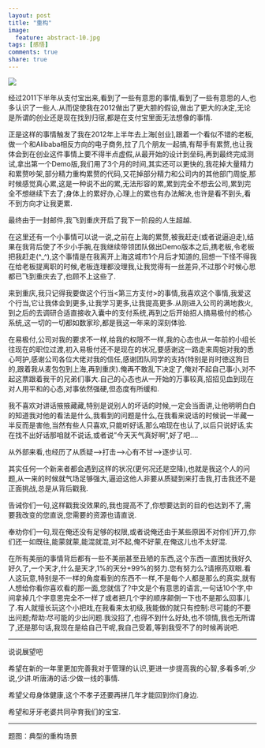 ```yaml
---
layout: post
title: "重构"
image:
  feature: abstract-10.jpg
tags: [感悟]
comments: true
share: true
---
```


![](http://pic.yupoo.com/peigen123_v/EoncTeb0/CcZxJ.jpg)


经过2011下半年从支付宝出来,看到了一些有意思的事情,看到了一些有意思的人,也多认识了一些人.从而促使我在2012做出了更大胆的假设,做出了更大的决定,无论是所谓的创业还是现在找到归宿,都是在支付宝里面无法想像的事情.

正是这样的事情触发了我在2012年上半年去上海[创业],跟着一个看似不错的老板,做一个和Alibaba相反方向的电子商务,拉了几个朋友一起搞,有帮手有累赘,也让我体会到在创业这件事情上要不得半点虚假,从最开始的设计到垒码,再到最终完成测试,拿出第一个Demo版,我们用了3个月的时间,其实还可以更快的,我花掉大量精力和累赘吵架,部分精力重构累赘的代码,又花掉部分精力和公司内的其他部门周旋,那时候感觉真心累,这是一种说不出的累,无法形容的累,累到完全不想去公司,累到完全不想继续下去了;身体上的累好办,心理上的累也有办法解决,也许是看不到头,看不到方向才让我更累.

最终由于一封邮件,我飞到重庆开启了我下一阶段的人生超越.

在这里还有一个小事情可以说一说,之前在上海的累赘,被我赶走(或者说逼迫走),结果在我背后使了不少小手腕,在我继续带领团队做出Demo版本之后,携老板,令老板把我赶走(^_^),这个事情是在我离开上海这城市1个月后才知道的,回想一下怪不得我在给老板提离职的时候,老板连理都没理我,让我觉得有一丝差异,不过那个时候心思都已飞到重庆去了,也顾不上这些了.

来到重庆,我只记得我要做这个行当<第三方支付>的事情,我喜欢这个事情,我爱这个行当,它让我体会到更多,让我学习更多,让我提高更多.从刚进入公司的满地救火,到之后的去调研合适直接收入囊中的支付系统,再到之后开始招人搞易极付的核心系统,这一切的一切都如数家珍,都是我这一年来的深刻体验.

在易极付,公司对我的要求不一样,给我的权限不一样,我的心态也从一年前的小组长往现在的职位过渡,初入易极付还不是现在的状况,要感谢这一路走来周姐对我的悉心呵护,感谢公司各位大佬对我的信任,感谢团队同学的支持(特别是肖时徳这狗日的,跟着我从麦包包到上海,再到重庆).俺再不敢乱下决定了,俺对不起自己事小,对不起这票跟着我干的兄弟们事大.自己的心态也从一开始的万事较真,招招见血到现在对人用平和的心态,对事依然强硬,但态度有所缓和.

我不喜欢对讲话掖掖藏藏,特别是说别人的坏话的时候,一定会当面讲,让他明明白白的知道我对他的看法是什么,我看到的问题是什么,在我看来说话的时候说一半藏一半反而是害他,当然有些人只喜欢,只能听好话,那么咱现在也认了,以后只说好话,实在找不出好话那咱就不说话,或者说”今天天气真好啊”,好了吧….

从外部来看,也经历了从质疑–>打击–>心有不甘–>逐步认可.

其实任何一个新来者都会遇到这样的状况(更何况还是空降),也就是我这个人的问题,从一来的时候就气场足够强大,逼迫这他人非要从质疑到来打击我,打击我还不是正面挑战,总是从背后戳我.

告诫你们一句,这样戳我没效果的,我也提高不了,你想要达到的目的也达到不了,需要我改变的您直说,您需要的资源也请直说.

奉劝你们一句,现在俺还没有足够的权限,或者说俺还由于某些原因不对你们开刀,你们还一如既往,能蒙就蒙,能混就混,对不起,俺不好蒙,在俺这儿也不太好混.

在所有美丽的事情背后都有一些不美丽甚至丑陋的东西,这个东西一直困扰我好久好久了,一个天才,什么是天才,1%的天分+99%的努力.您有努力么?请擦亮双眼.看人这玩意,特别是不一样的角度看到的东西不一样,不是每个人都是那么的真实,就有人想给你看你喜欢看的那一面,您就信了?中文是个有意思的语言,一句话10个字,中间拿掉几个字意思完全不一样了或者把几个字的顺序颠倒一下也不是那么回事儿了.有人就擅长玩这个小把戏,在我看来太初级,我能做的就只有控制:尽可能的不要出问题;帮助:尽可能的少出问题.我没招了,也得不到什么好处,也不领情,我也无所谓了,还是那句话,我现在是给自己干呢,我自己受着,等到我受不了的时候再说吧.

---
说说展望吧

希望在新的一年里更加完善我对于管理的认识,更进一步提高我的心智,多看多听,少说,少讲.听唐涛的话:少做一线的事情.

希望父母身体健康,这个不孝子还要再拼几年才能回到你们身边.

希望和牙牙老婆共同孕育我们的宝宝.

---
题图：典型的重构场景